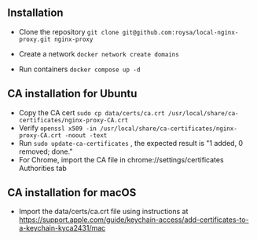 ## Installation

- Clone the repository `git clone git@github.com:roysa/local-nginx-proxy.git nginx-proxy`

- Create a network `docker network create domains`

- Run containers `docker compose up -d`

## CA installation for Ubuntu

- Copy the CA cert `sudo cp data/certs/ca.crt /usr/local/share/ca-certificates/nginx-proxy-CA.crt`
- Verify `openssl x509 -in /usr/local/share/ca-certificates/nginx-proxy-CA.crt -noout -text`
- Run `sudo update-ca-certificates` , the expected result is "1 added, 0 removed; done."
- For Chrome, import the CA file in chrome://settings/certificates Authorities tab

## CA installation for macOS

- Import the data/certs/ca.crt file using instructions at https://support.apple.com/guide/keychain-access/add-certificates-to-a-keychain-kyca2431/mac